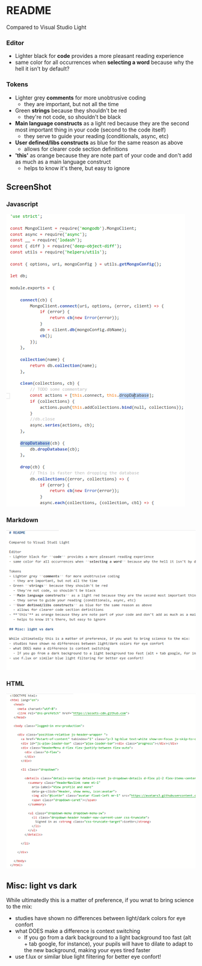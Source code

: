 # README

Compared to Visual Studio Light

### Editor
- Lighter black for **code** provides a more pleasant reading experience
- same color for all occurrences when **selecting a word** because why the hell it isn't by default?

### Tokens
- Lighter grey **comments** for more unobtrusive coding
  - they are important, but not all the time
- Green **strings** because they shouldn't be red
  - they're not code, so shouldn't be black
- **Main language constructs** as a light red because they are the second most important thing in your code (second to the code itself)
  - they serve to guide your reading (conditionals, async, etc)
- **User defined/libs constructs** as blue for the same reason as above
  - allows for clearer code section definitions
- **'this'** as orange because they are note part of your code and don't add as much as a main language construct
  - helps to know it's there, but easy to ignore

## ScreenShot

### Javascript
![ScreenShot](https://raw.githubusercontent.com/icetbr/vscode-theme-minimalist/master/static/sampleJs.png)

### Markdown
![ScreenShot](https://raw.githubusercontent.com/icetbr/vscode-theme-minimalist/master/static/sampleMd.png)

### HTML
![ScreenShot](https://raw.githubusercontent.com/icetbr/vscode-theme-minimalist/master/static/sampleHtml.png)

## Misc: light vs dark

While ultimatedly this is a matter of preference, if you wnat to bring science to the mix:
- studies have shown no differences between light/dark colors for eye confort
- what DOES make a difference is context switching
  - If you go from a dark background to a light background too fast (alt + tab google, for instance), your pupils will have to dilate to adapt to the new background, making your eyes tired faster
- use f.lux or similar blue light filtering for better eye confort!
